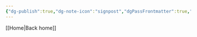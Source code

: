 ```yaml
---
{"dg-publish":true,"dg-note-icon":"signpost","dgPassFrontmatter":true,"noteIcon":"signpost","permalink":"/10-tags/maledicencia/","created":"2025-10-29T15:06:54.066+00:00","updated":"2025-10-29T15:06:59.630+00:00"}
---
```


[[Home\|Back home]]